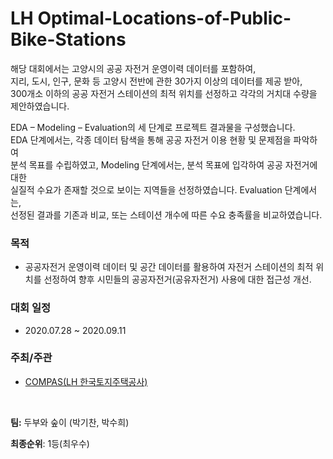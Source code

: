 # LH Optimal-Locations-of-Public-Bike-Stations

해당 대회에서는 고양시의 공공 자전거 운영이력 데이터를 포함하여,   
지리, 도시, 인구, 문화 등 고양시 전반에 관한 30가지 이상의 데이터를 제공 받아,   
300개소 이하의 공공 자전거 스테이션의 최적 위치를 선정하고 각각의 거치대 수량을 제안하였습니다.  
 
EDA – Modeling – Evaluation의 세 단계로 프로젝트 결과물을 구성했습니다.  
EDA 단계에서는, 각종 데이터 탐색을 통해 공공 자전거 이용 현황 및 문제점을 파악하여   
분석 목표를 수립하였고, Modeling 단계에서는, 분석 목표에 입각하여 공공 자전거에 대한   
실질적 수요가 존재할 것으로 보이는 지역들을 선정하였습니다. Evaluation 단계에서는,   
선정된 결과를 기존과 비교, 또는 스테이션 개수에 따른 수요 충족률을 비교하였습니다.   


### 목적

 - 공공자전거 운영이력 데이터 및 공간 데이터를 활용하여 자전거 스테이션의 최적 위치를 선정하여 향후 시민들의 공공자전거(공유자전거) 사용에 대한 접근성 개선.
 
### 대회 일정

- 2020.07.28 ~ 2020.09.11

### 주최/주관
- [COMPAS(LH 한국토지주택공사)](https://compas.lh.or.kr/subj/past/data?subjNo=SBJ_2007_001)

<br>

**팀:** 두부와 숲이 (박기찬, 박수희)

**최종순위**: 1등(최우수)
